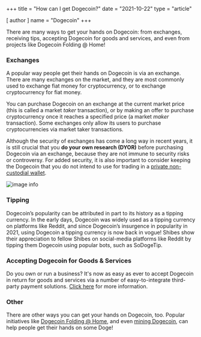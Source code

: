 +++
title = "How can I get Dogecoin?"
date = "2021-10-22"
type = "article"

[ author ]
  name = "Dogecoin"
+++
 
There are many ways to get your hands on Dogecoin: from exchanges, receiving tips, accepting Dogecoin for goods and services, and even from projects like Dogecoin Folding @ Home!  

### Exchanges 

A popular way people get their hands on Dogecoin is via an exchange. There are many exchanges on the market, and they are most commonly used to exchange fiat money for cryptocurrency, or to exchange cryptocurrency for fiat money.  

You can purchase Dogecoin on an exchange at the current market price (this is called a market *taker* transaction), or by making an offer to purchase cryptocurrency once it reaches a specified price (a market *maker* transaction). Some exchanges only allow its users to purchase cryptocurrencies via market taker transactions.  

Although the security of exchanges has come a long way in recent years, it is still crucial that you **do your own research (DYOR)** before purchasing Dogecoin via an exchange, because they are not immune to security risks or controversy. For added security, it is also important to consider keeping the Dogecoin that you do not intend to use for trading in a [private non-custodial wallet](/dogepedia/articles/how-do-i-get-a-wallet).

![image info](/assets/images/dogepedia/5.png)
 
### Tipping 

Dogecoin’s popularity can be attributed in part to its history as a tipping currency. In the early days, Dogecoin was widely used as a tipping currency on platforms like Reddit, and since Dogecoin’s insurgence in popularity in 2021, using Dogecoin a tipping currency is now back in vogue! Shibes show their appreciation to fellow Shibes on social-media platforms like Reddit by tipping them Dogecoin using popular bots, such as SoDogeTip.  

### Accepting Dogecoin for Goods & Services 

Do you own or run a business? It's now as easy as ever to accept Dogecoin in return for goods and services via a number of easy-to-integrate third-party payment solutions. [Click here](/dogepedia/articles/how-can-my-business-accept-dogecoin) for more information. 


### Other 

There are other ways you can get your hands on Dogecoin, too. Popular initiatives like [Dogecoin Folding @ Home](/dogepedia/articles/dogecoin-folding-at-home), and even [mining Dogecoin](/dogepedia/how-tos/mining-dogecoin), can help people get their hands on some Doge! 